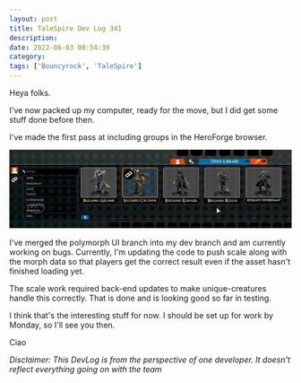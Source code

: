 ```yaml
---
layout: post
title: TaleSpire Dev Log 341
description:
date: 2022-06-03 00:54:39
category:
tags: ['Bouncyrock', 'TaleSpire']
---
```


Heya folks.

I've now packed up my computer, ready for the move, but I did get some stuff done before then.

I've made the first pass at including groups in the HeroForge browser.

![wip](/assets/videos/hf-folder-wip.gif)

I've merged the polymorph UI branch into my dev branch and am currently working on bugs. Currently, I'm updating the code to push scale along with the morph data so that players get the correct result even if the asset hasn't finished loading yet.

The scale work required back-end updates to make unique-creatures handle this correctly. That is done and is looking good so far in testing.

I think that's the interesting stuff for now. I should be set up for work by Monday, so I'll see you then.

Ciao

*Disclaimer: This DevLog is from the perspective of one developer. It doesn't reflect everything going on with the team*

